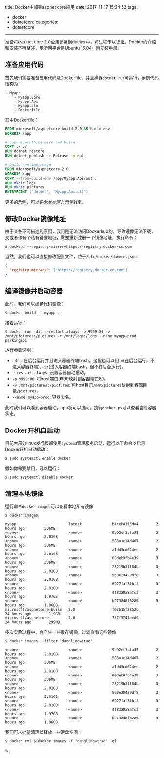 title: Docker中部署aspnet core应用
date: 2017-11-17 15:24:52
tags:
- docker
- dotnetcore
categories:
- dotnetcore
---

准备将asp.net core 2.0应用部署到docker中，将过程予以记录。Docker的介绍和安装不再赘述，我所用平台是Ubuntu 16.04。附[安装手册](https://docs.docker.com/engine/installation/)。

## 准备应用代码
首先我们需要准备应用代码及Dockerfile，并且确保`dotnet run`可运行，示例代码结构为：
```
- Myapp
    - Myapp.Core
    - Myapp.Api
    - Myapp.sln
    - Dockerfile
```

其中Dockerfile：

```Dockerfile
FROM microsoft/aspnetcore-build:2.0 AS build-env
WORKDIR /app

# copy everything else and build
COPY ./ ./
RUN dotnet restore
RUN dotnet publish -c Release -o out

# build runtime image
FROM microsoft/aspnetcore:2.0
WORKDIR /app
COPY --from=build-env /app/Myapp.Api/out .
RUN mkdir logs
RUN mkdir pictures
ENTRYPOINT ["dotnet", "Myapp.Api.dll"]
```

更多的示例，可以在[dotnet官方示例](https://github.com/dotnet/dotnet-docker-samples)找到。

## 修改Docker镜像地址
由于某些不可描述的原因，我们是无法访问Dockerhub的，导致镜像无法下载，又或者你有个私有镜像地址，需要重新注册一个镜像地址，执行命令：
```shell
$ dockerd --registry-mirror=https://registry.docker-cn.com
```

当然，我们也可以直接修改配置文件，位于`/etc/docker/daemon.json`:
```json
{
  "registry-mirrors": ["https://registry.docker-cn.com"]
}
```

## 编译镜像并启动容器
此时，我们可以编译代码镜像：
```shell
$ docker build -t myapp .
```

接着运行：
```shell
$ docker run -dit --restart always -p 9999:80 -v /mnt/pictures:/pictures -v /mnt/logs:/logs --name myapp-prod parkingapi
```

运行参数说明：
- `-dit`: 在后台运行并且进入容器终端bash。这里也可以用`-d`(在后台运行，不进入容器终端), `-it`(进入容器终端bash，但不在后台运行)。
- `--restart always`: 设置容器自动启动。
- `-p 9999:80`: 将host端口9999映射到容器端口80。
- `-v /mnt/pictures:/pictures`: 将host目录`/mnt/pictures`映射到容器目录`/pictures`。
- `--name myapp-prod`: 容器命名。

此时我们可以看到容器启动，app将可以访问。执行`docker ps`可以查看当前容器状态。

## Docker开机自启动
目前大部分linux发行版都使用`systemd`管理服务启动，运行以下命令以启用Docker开机自动启动：
```shell
$ sudo systemctl enable docker
```

假如你需要禁用，可以运行：
```shell
$ sudo systemctl disable docker
```

## 清理本地镜像
运行命令`docker images`可以查看本地所有镜像
```shell
$ docker images

myapp                        latest              b4ceb4115da4        2 hours ago         306MB
<none>                       <none>              9b92ef1cfa33        2 hours ago         2.01GB
<none>                       <none>              583a1c14d487        2 hours ago         306MB
<none>                       <none>              a1dd5cd624ec        2 hours ago         2.01GB
<none>                       <none>              00deb9fb4e39        3 hours ago         306MB
<none>                       <none>              23219b3ff84b        3 hours ago         2.01GB
<none>                       <none>              560e20429df8        3 hours ago         2.01GB
<none>                       <none>              6927faf3fbff        3 hours ago         2.01GB
<none>                       <none>              4f8320a8afc3        3 hours ago         1.97GB
<none>                       <none>              b2738d8f6285        3 hours ago         1.96GB
microsoft/aspnetcore-build   2.0                 f07b15f2852c        24 hours ago        1.9GB
microsoft/aspnetcore         2.0                 757f574feed9        24 hours ago        299MB
```
多次实验过程中，会产生一些缓存镜像，过滤查看这些镜像
```shell
$ docker images --filter "dangling=true"

<none>                       <none>              9b92ef1cfa33        2 hours ago         2.01GB
<none>                       <none>              583a1c14d487        2 hours ago         306MB
<none>                       <none>              a1dd5cd624ec        2 hours ago         2.01GB
<none>                       <none>              00deb9fb4e39        3 hours ago         306MB
<none>                       <none>              23219b3ff84b        3 hours ago         2.01GB
<none>                       <none>              560e20429df8        3 hours ago         2.01GB
<none>                       <none>              6927faf3fbff        3 hours ago         2.01GB
<none>                       <none>              4f8320a8afc3        3 hours ago         1.97GB
<none>                       <none>              b2738d8f6285        3 hours ago         1.96GB
```

我们可以批量清理以释放一些硬盘空间：
```shell
$ docker rmi $(docker images -f "dangling=true" -q)
```

✎。
